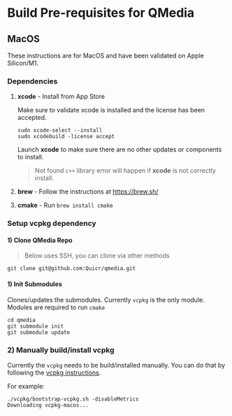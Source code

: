 # Build Pre-requisites for QMedia

## MacOS
These instructions are for MacOS and have been validated on Apple Silicon/M1.

### Dependencies
1. **xcode** - Install from App Store

   Make sure to validate xcode is installed and the license has been accepted. 
   ```
   sudo xcode-select --install
   sudo xcodebuild -license accept
   ```
   Launch **xcode** to make sure there are no other updates or components to install.
   

   > Not found ```c++``` library error will happen if **xcode** is not correctly install.  

2. **brew** - Follow the instructions at https://brew.sh/
3. **cmake** - Run ```brew install cmake```

### Setup vcpkg dependency

#### 1) Clone QMedia Repo

> Below uses SSH, you can clone via other methods
```
git clone git@github.com:Quicr/qmedia.git
```

#### 1) Init Submodules
Clones/updates the submodules. Currently ```vcpkg``` is the only module. Modules
are required to run ```cmake```

```
cd qmedia
git submodule init
git submodule update
```

### 2) Manually build/install vcpkg
Currently the ```vcpkg``` needs to be build/installed manually.  You can do that by following
the [vcpkg instructions](https://vcpkg.io/en/getting-started.html). 

For example: 

```
./vcpkg/bootstrap-vcpkg.sh -disableMetrics
Downloading vcpkg-macos...
```
